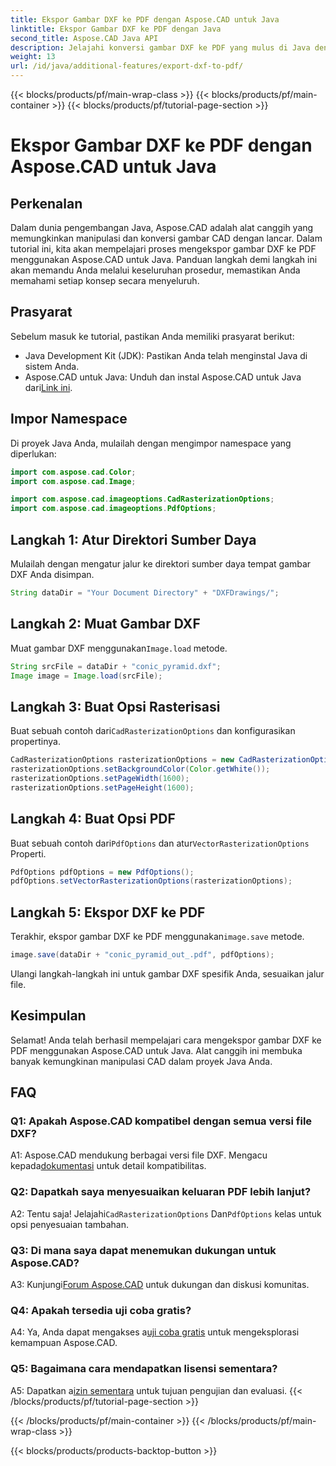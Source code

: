 ```yaml
---
title: Ekspor Gambar DXF ke PDF dengan Aspose.CAD untuk Java
linktitle: Ekspor Gambar DXF ke PDF dengan Java
second_title: Aspose.CAD Java API
description: Jelajahi konversi gambar DXF ke PDF yang mulus di Java dengan Aspose.CAD. Tingkatkan alur kerja CAD Anda dengan mudah.
weight: 13
url: /id/java/additional-features/export-dxf-to-pdf/
---
```


{{< blocks/products/pf/main-wrap-class >}}
{{< blocks/products/pf/main-container >}}
{{< blocks/products/pf/tutorial-page-section >}}

# Ekspor Gambar DXF ke PDF dengan Aspose.CAD untuk Java

## Perkenalan

Dalam dunia pengembangan Java, Aspose.CAD adalah alat canggih yang memungkinkan manipulasi dan konversi gambar CAD dengan lancar. Dalam tutorial ini, kita akan mempelajari proses mengekspor gambar DXF ke PDF menggunakan Aspose.CAD untuk Java. Panduan langkah demi langkah ini akan memandu Anda melalui keseluruhan prosedur, memastikan Anda memahami setiap konsep secara menyeluruh.

## Prasyarat

Sebelum masuk ke tutorial, pastikan Anda memiliki prasyarat berikut:

- Java Development Kit (JDK): Pastikan Anda telah menginstal Java di sistem Anda.
-  Aspose.CAD untuk Java: Unduh dan instal Aspose.CAD untuk Java dari[Link ini](https://releases.aspose.com/cad/java/).

## Impor Namespace

Di proyek Java Anda, mulailah dengan mengimpor namespace yang diperlukan:

```java
import com.aspose.cad.Color;
import com.aspose.cad.Image;

import com.aspose.cad.imageoptions.CadRasterizationOptions;
import com.aspose.cad.imageoptions.PdfOptions;
```

## Langkah 1: Atur Direktori Sumber Daya

Mulailah dengan mengatur jalur ke direktori sumber daya tempat gambar DXF Anda disimpan.

```java
String dataDir = "Your Document Directory" + "DXFDrawings/";
```

## Langkah 2: Muat Gambar DXF

 Muat gambar DXF menggunakan`Image.load` metode.

```java
String srcFile = dataDir + "conic_pyramid.dxf";
Image image = Image.load(srcFile);
```

## Langkah 3: Buat Opsi Rasterisasi

 Buat sebuah contoh dari`CadRasterizationOptions` dan konfigurasikan propertinya.

```java
CadRasterizationOptions rasterizationOptions = new CadRasterizationOptions();
rasterizationOptions.setBackgroundColor(Color.getWhite());
rasterizationOptions.setPageWidth(1600);
rasterizationOptions.setPageHeight(1600);
```

## Langkah 4: Buat Opsi PDF

 Buat sebuah contoh dari`PdfOptions` dan atur`VectorRasterizationOptions` Properti.

```java
PdfOptions pdfOptions = new PdfOptions();
pdfOptions.setVectorRasterizationOptions(rasterizationOptions);
```

## Langkah 5: Ekspor DXF ke PDF

 Terakhir, ekspor gambar DXF ke PDF menggunakan`image.save` metode.

```java
image.save(dataDir + "conic_pyramid_out_.pdf", pdfOptions);
```

Ulangi langkah-langkah ini untuk gambar DXF spesifik Anda, sesuaikan jalur file.

## Kesimpulan

Selamat! Anda telah berhasil mempelajari cara mengekspor gambar DXF ke PDF menggunakan Aspose.CAD untuk Java. Alat canggih ini membuka banyak kemungkinan manipulasi CAD dalam proyek Java Anda.

## FAQ

### Q1: Apakah Aspose.CAD kompatibel dengan semua versi file DXF?

 A1: Aspose.CAD mendukung berbagai versi file DXF. Mengacu kepada[dokumentasi](https://reference.aspose.com/cad/java/) untuk detail kompatibilitas.

### Q2: Dapatkah saya menyesuaikan keluaran PDF lebih lanjut?

 A2: Tentu saja! Jelajahi`CadRasterizationOptions` Dan`PdfOptions` kelas untuk opsi penyesuaian tambahan.

### Q3: Di mana saya dapat menemukan dukungan untuk Aspose.CAD?

 A3: Kunjungi[Forum Aspose.CAD](https://forum.aspose.com/c/cad/19) untuk dukungan dan diskusi komunitas.

### Q4: Apakah tersedia uji coba gratis?

 A4: Ya, Anda dapat mengakses a[uji coba gratis](https://releases.aspose.com/) untuk mengeksplorasi kemampuan Aspose.CAD.

### Q5: Bagaimana cara mendapatkan lisensi sementara?

 A5: Dapatkan a[izin sementara](https://purchase.aspose.com/temporary-license/) untuk tujuan pengujian dan evaluasi.
{{< /blocks/products/pf/tutorial-page-section >}}

{{< /blocks/products/pf/main-container >}}
{{< /blocks/products/pf/main-wrap-class >}}

{{< blocks/products/products-backtop-button >}}
